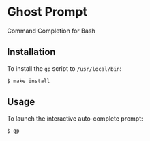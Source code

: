 # Ghost Prompt

Command Completion for Bash

## Installation

To install the `gp` script to `/usr/local/bin`:

```
$ make install
```

## Usage

To launch the interactive auto-complete prompt:

```
$ gp
```
